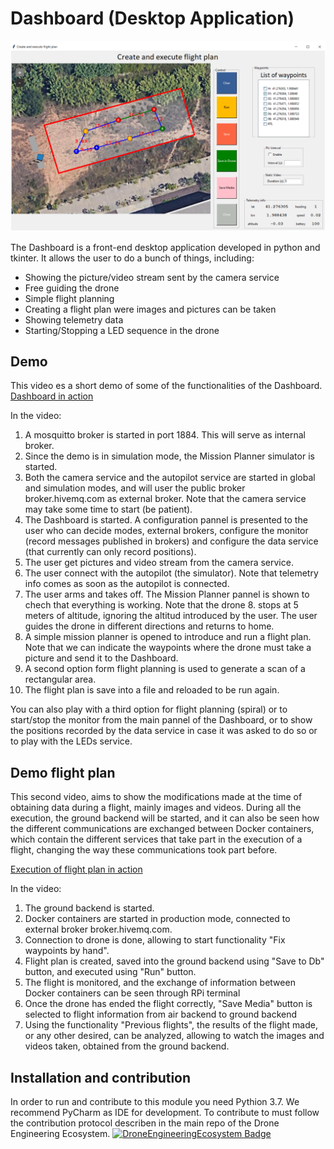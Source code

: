 # Dashboard (Desktop Application)
![dashboardDemo](https://github.com/JordiLlaveria/DashboardDEE/blob/manager/assets/FlightPlan.PNG)

The Dashboard is a front-end desktop application developed in python and tkinter. It allows the user to do a bunch of things, including:
- Showing the picture/video stream sent by the camera service
- Free guiding the drone
- Simple flight planning
- Creating a flight plan were images and pictures can be taken
- Showing telemetry data
- Starting/Stopping a LED sequence in the drone

## Demo
This video es a short demo of some of the functionalities of the Dashboard.
[Dashboard in action](https://youtu.be/08v7_bG5FcM)

In the video:
1. A mosquitto broker is started in port 1884. This will serve as internal broker.
2. Since the demo is in simulation mode, the Mission Planner simulator is started.
3. Both the camera service and the autopilot service are started in global and simulation modes, and will user the public broker broker.hivemq.com as external broker. Note that the camera service may take some time to start (be patient).
4. The Dashboard is started. A configuration pannel is presented to the user who can decide modes, external brokers, configure the monitor (record messages published in brokers) and configure the data service (that currently can only record positions).
5. The user get pictures and video stream from the camera service.
6. The user connect with the autopilot (the simulator). Note that telemetry info comes as soon as the autopilot is connected.
7. The user arms and takes off. The Mission Planner pannel is shown to chech that everything is working. Note that the drone 8. stops at 5 meters of altitude, ignoring the altitud introduced by the user.
The user guides the drone in different directions and returns to home.
9. A simple mission planner is opened to introduce and run a flight plan. Note that we can indicate the waypoints where the drone must take a picture and send it to the Dashboard.
10. A second option form flight planning is used to generate a scan of a rectangular area.
11. The flight plan is save into a file and reloaded to be run again.

You can also play with a third option for flight planning (spiral) or to start/stop the monitor from the main pannel of the Dashboard, or to show the positions recorded by the data service in case it was asked to do so or to play with the LEDs service.

## Demo flight plan

This second video, aims to show the modifications made at the time of obtaining data during a flight, mainly images and videos. During all the execution, the ground backend will be started, and it can also be seen how the different communications are exchanged between Docker containers, which contain the different services that take part in the execution of a flight, changing the way these communications took part before.

[Execution of flight plan in action](https://www.youtube.com/watch?v=gr8pJP8eNJE&ab_channel=DronsEETAC)

In the video:
1. The ground backend is started.
2. Docker containers are started in production mode, connected to external broker broker.hivemq.com.
3. Connection to drone is done, allowing to start functionality "Fix waypoints by hand".
4. Flight plan is created, saved into the ground backend using "Save to Db" button, and executed using "Run" button.
5. The flight is monitored, and the exchange of information between Docker containers can be seen through RPi terminal
6. Once the drone has ended the flight correctly, "Save Media" button is selected to flight information from air backend to ground backend
7. Using the functionality "Previous flights", the results of the flight made, or any other desired, can be analyzed, allowing to watch the images and videos taken, obtained from the ground backend.



## Installation and contribution
In order to run and contribute to this module you need Pythion 3.7. We recommend PyCharm as IDE for development.
To contribute to must follow the contribution protocol describen in the main repo of the Drone Engineering Ecosystem.
[![DroneEngineeringEcosystem Badge](https://img.shields.io/badge/DEE-MainRepo-brightgreen.svg)](https://github.com/dronsEETAC/DroneEngineeringEcosystemDEE)

